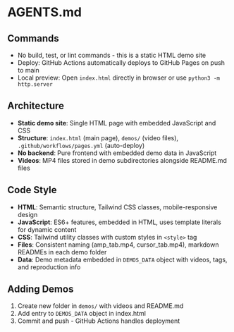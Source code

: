 # AGENTS.md

## Commands
- No build, test, or lint commands - this is a static HTML demo site
- Deploy: GitHub Actions automatically deploys to GitHub Pages on push to main
- Local preview: Open `index.html` directly in browser or use `python3 -m http.server`

## Architecture
- **Static demo site**: Single HTML page with embedded JavaScript and CSS
- **Structure**: `index.html` (main page), `demos/` (video files), `.github/workflows/pages.yml` (auto-deploy)
- **No backend**: Pure frontend with embedded demo data in JavaScript
- **Videos**: MP4 files stored in demo subdirectories alongside README.md files

## Code Style
- **HTML**: Semantic structure, Tailwind CSS classes, mobile-responsive design
- **JavaScript**: ES6+ features, embedded in HTML, uses template literals for dynamic content
- **CSS**: Tailwind utility classes with custom styles in `<style>` tag
- **Files**: Consistent naming (amp_tab.mp4, cursor_tab.mp4), markdown READMEs in each demo folder
- **Data**: Demo metadata embedded in `DEMOS_DATA` object with videos, tags, and reproduction info

## Adding Demos
1. Create new folder in `demos/` with videos and README.md
2. Add entry to `DEMOS_DATA` object in index.html
3. Commit and push - GitHub Actions handles deployment

